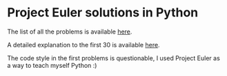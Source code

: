 # Project Euler solutions in Python

The list of all the problems is available [here](https://projecteuler.net/archives).

A detailed explanation to the first 30 is available [here](https://www.overleaf.com/articles/project-euler-solutions/qqtpygtpmsrv#.VVXtIHW1FBd).

The code style in the first problems is questionable, I used Project Euler as a way to teach myself Python :)
